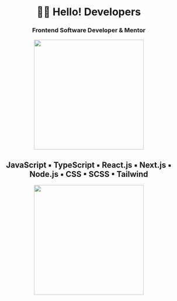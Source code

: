 <h1 align="center">👋🏻 Hello! Developers</h1>

<h3 align="center">
  Frontend Software Developer & Mentor
</h3>

<p align="center">
  <img src="https://camo.githubusercontent.com/32938c5cfc76ec1c984b9a5d968aa4c815470f2b86c080699351d67434963ed0/68747470733a2f2f6d656469612e67697068792e636f6d2f6d656469612f5a56696b377042747539644e532f67697068792e676966" width="300px">
</p>

<h2 align="center">
  JavaScript ▪ TypeScript ▪ React.js ▪ Next.js ▪ Node.js ▪ CSS ▪ SCSS ▪ Tailwind
</h2>

<p align='center'>
  <img src="https://media.tenor.com/ivIQbWI5qe8AAAAi/spider-man-no-way-home-marvel-studios.gif" width="300px"> 
</p>
